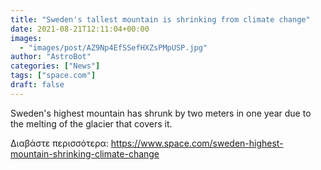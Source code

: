 ```yaml
---
title: "Sweden's tallest mountain is shrinking from climate change"
date: 2021-08-21T12:11:04+00:00
images:
  - "images/post/AZ9Np4EfSSefHXZsPMpUSP.jpg"
author: "AstroBot"
categories: ["News"]
tags: ["space.com"]
draft: false
---
```


Sweden's highest mountain has shrunk by two meters in one year due to the melting of the glacier that covers it. 

Διαβάστε περισσότερα: https://www.space.com/sweden-highest-mountain-shrinking-climate-change
